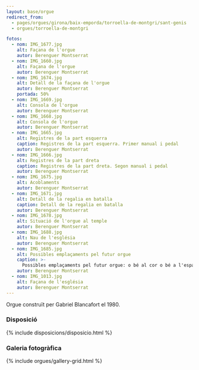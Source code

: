 ```yaml
---
layout: base/orgue
redirect_from:
  - pages/orgues/girona/baix-emporda/torroella-de-montgri/sant-genis
  - orgues/torroella-de-montgri

fotos:
  - nom: IMG_1677.jpg
    alt: Façana de l'orgue
    autor: Berenguer Montserrat
  - nom: IMG_1660.jpg
    alt: Façana de l'orgue
    autor: Berenguer Montserrat
  - nom: IMG_1674.jpg
    alt: Detall de la façana de l'orgue
    autor: Berenguer Montserrat
    portada: 50%
  - nom: IMG_1669.jpg
    alt: Consola de l'orgue
    autor: Berenguer Montserrat
  - nom: IMG_1668.jpg
    alt: Consola de l'orgue
    autor: Berenguer Montserrat
  - nom: IMG_1665.jpg
    alt: Registres de la part esquerra
    caption: Registres de la part esquerra. Primer manual i pedal
    autor: Berenguer Montserrat
  - nom: IMG_1666.jpg
    alt: Registres de la part dreta
    caption: Registres de la part dreta. Segon manual i pedal
    autor: Berenguer Montserrat
  - nom: IMG_1675.jpg
    alt: Acoblaments
    autor: Berenguer Montserrat
  - nom: IMG_1671.jpg
    alt: Detall de la regalia en batalla
    caption: Detall de la regalia en batalla
    autor: Berenguer Montserrat
  - nom: IMG_1678.jpg
    alt: Situació de l'orgue al temple
    autor: Berenguer Montserrat
  - nom: IMG_1688.jpg
    alt: Nau de l'església
    autor: Berenguer Montserrat
  - nom: IMG_1685.jpg
    alt: Possibles emplaçaments pel futur orgue
    caption: >-
      Possibles emplaçaments pel futur orgue: o bé al cor o bé a l'espai que ocupà l'orgue abans de la Guerra Civil. 
    autor: Berenguer Montserrat
  - nom: IMG_1013.jpg
    alt: Façana de l'església
    autor: Berenguer Montserrat
---
```


Orgue construït per Gabriel Blancafort el 1980. 

### Disposició

{% include disposicions/disposicio.html %}

### Galeria fotogràfica

{% include orgues/gallery-grid.html %}
